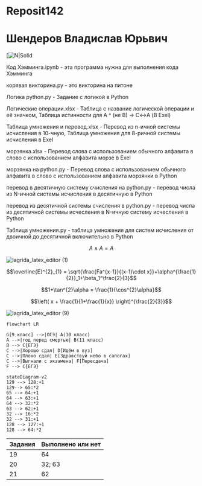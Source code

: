 # Reposit142
# Шендеров Владислав Юрьвич
[![N|Solid](https://ih1.redbubble.net/image.189932403.8635/flat,800x800,075,f.jpg)

Код Хэмминга.ipynb - эта  программа нужна для выполнения кода Хэмминга

корявая викторина.py - это викторина на питоне

Логика python.py - Задание с логикой в Python

Логические операции.xlsx - Таблица с название логической операции и её значком, Таблица истинности для A ^ (не B) → C↔A (В Exel)

Таблица умножения и перевод.xlsx - Перевод из n-ичной системы исчисления в 10-чную, Таблица умножения для 8-ричной системы исчисления в Exel

морзянка.xlsx - Перевод слова с использованием обычного алфавита в слово с использованием алфавита морзе в Exel

морзянка на python.py - Перевод слова с использованием обычного алфавита в слово с использованием алфавита морзянки в Python

перевод в десятичную систему счисления на python.py - перевод числа из N-ичной системы исчисления в десятичную в Python

перевод из десятичной системы счисления в python.py - перевод числа из десятичной системы исчесления в 
N-ичную систему исчесления в Python

Таблица умножения.py - таблица умножения для систем исчисления от двоичной до десятичной включительно в Python

$$A \wedge A = A$$  

![lagrida_latex_editor (1)](https://user-images.githubusercontent.com/114632612/198817664-dd384584-6a2d-4cc4-9bf8-d086ed980138.png)
 
 $$\overline{E}^{2}_{1} = \sqrt{\frac{Fa^{x-1}}{(x-1)\cdot x}}+\alpha^{\frac{1}{2}}_1+\beta_1^\frac{2}{3}$$
 
 $$1+\tan^{2}\alpha = \frac{1}{\cos^{2}\alpha}$$
 
$$\left( x + \frac{1}{1+\frac{1}{x}} \right)^{\frac{2}{3}}$$

![lagrida_latex_editor (9)](https://user-images.githubusercontent.com/114632612/200985018-198e8612-4c6c-4d21-9165-c5d30bf313a2.png)


```mermaid
flowchart LR

G[9 класс] -->|ОГЭ| A(10 класс)
A -->|год перед смертью| B(11 класс)
B --> C{ЕГЭ}
C -->|Хорошо сдал| D[Идём в вуз]
C -->|Плохо сдал| E[Здравствуй небо в сапогах]
C -->|Выгнали с экзамена| F[Пересдача]
F --> C{ЕГЭ}
```
```mermaid
stateDiagram-v2
129 --> 128:+1
129--> 65:*2
65 --> 64:+1
64 --> 63:+1
64 --> 32:*2
63 --> 62:+1
32 --> 16:*2
32 --> 31:+1
128 --> 127:+1
128 --> 64:*2
```

| Задания | Выполнено или нет |
| ------ | ------ |
| 19 | 64 |
| 20 | 32; 63|
| 21 | 62|


